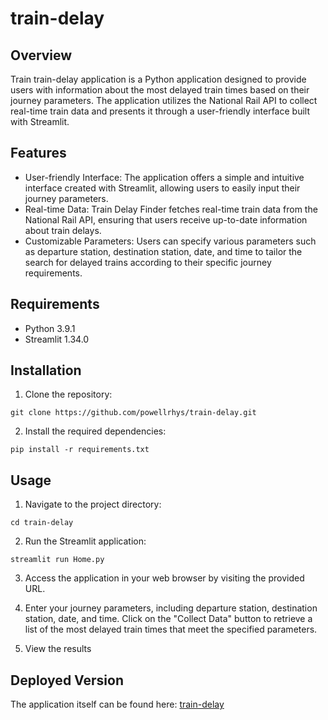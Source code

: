 # train-delay

## Overview

Train train-delay application is a Python application designed to provide users with information about the most delayed train times based on their journey parameters. The application utilizes the National Rail API to collect real-time train data and presents it through a user-friendly interface built with Streamlit.

## Features

- User-friendly Interface: The application offers a simple and intuitive interface created with Streamlit, allowing users to easily input their journey parameters.
- Real-time Data: Train Delay Finder fetches real-time train data from the National Rail API, ensuring that users receive up-to-date information about train delays.
- Customizable Parameters: Users can specify various parameters such as departure station, destination station, date, and time to tailor the search for delayed trains according to their specific journey requirements.

## Requirements

- Python 3.9.1
- Streamlit 1.34.0

## Installation

1. Clone the repository:

`git clone https://github.com/powellrhys/train-delay.git`

2. Install the required dependencies:

`pip install -r requirements.txt`

## Usage

1. Navigate to the project directory:

`cd train-delay`

2. Run the Streamlit application:

`streamlit run Home.py`

3. Access the application in your web browser by visiting the provided URL.

4. Enter your journey parameters, including departure station, destination station, date, and time.
Click on the "Collect Data" button to retrieve a list of the most delayed train times that meet the specified parameters.

5. View the results

## Deployed Version

The application itself can be found here: [train-delay](https://train-delay.azurewebsites.net/)
